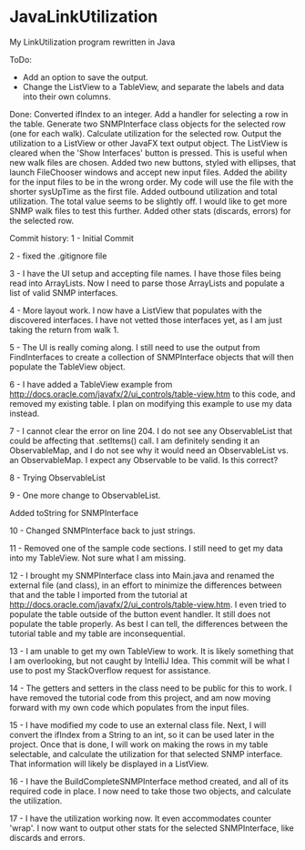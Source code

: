 # JavaLinkUtilization
My LinkUtilization program rewritten in Java


ToDo:
- Add an option to save the output.
- Change the ListView to a TableView, and separate the labels and data into their own columns.


Done:
Converted ifIndex to an integer.
Add a handler for selecting a row in the table.
Generate two SNMPInterface class objects for the selected row (one for each walk).
Calculate utilization for the selected row.
Output the utilization to a ListView or other JavaFX text output object.
The ListView is cleared when the 'Show Interfaces' button is pressed.  This is useful when new walk files are chosen.
Added two new buttons, styled with ellipses, that launch FileChooser windows and accept new input files.
Added the ability for the input files to be in the wrong order.  My code will use the file with the shorter sysUpTime as the first file.
Added outbound utilization and total utilization.  The total value seems to be slightly off.  I would like to get more SNMP walk files to test this further.
Added other stats (discards, errors) for the selected row.


Commit history:
1 - Initial Commit

2 - fixed the .gitignore file

3 - I have the UI setup and accepting file names. I have those files being read into ArrayLists. Now I need to parse those ArrayLists and populate a list of valid SNMP interfaces.

4 - More layout work. I now have a ListView that populates with the discovered interfaces. I have not vetted those interfaces yet, as I am just taking the return from walk 1.

5 - The UI is really coming along. I still need to use the output from FindInterfaces to create a collection of SNMPInterface objects that will then populate the TableView object.

6 - I have added a TableView example from http://docs.oracle.com/javafx/2/ui_controls/table-view.htm to this code, and removed my existing table.  I plan on modifying this example to use my data instead.

7 - I cannot clear the error on line 204. I do not see any ObservableList that could be affecting that .setItems() call. I am definitely sending it an ObservableMap, and I do not see why it would need an ObservableList vs. an ObservableMap. I expect any Observable to be valid. Is this correct?

8 - Trying ObservableList

9 - One more change to ObservableList.

Added toString for SNMPInterface

10 - Changed SNMPInterface back to just strings.

11 - Removed one of the sample code sections. I still need to get my data into my TableView. Not sure what I am missing.

12 - I brought my SNMPInterface class into Main.java and renamed the external file (and class), in an effort to minimize the differences between that and the table I imported from the tutorial at http://docs.oracle.com/javafx/2/ui_controls/table-view.htm.  I even tried to populate the table outside of the button event handler.  It still does not populate the table properly.  As best I can tell, the differences between the tutorial table and my table are inconsequential.

13 - I am unable to get my own TableView to work. It is likely something that I am overlooking, but not caught by IntelliJ Idea. This commit will be what I use to post my StackOverflow request for assistance.

14 - The getters and setters in the class need to be public for this to work.
I have removed the tutorial code from this project, and am now moving forward with my own code which populates from the input files.

15 - I have modified my code to use an external class file.
Next, I will convert the ifIndex from a String to an int, so it can be used later in the project.
Once that is done, I will work on making the rows in my table selectable, and calculate the utilization for that selected SNMP interface.  That information will likely be displayed in a ListView.

16 - I have the BuildCompleteSNMPInterface method created, and all of its required code in place.
I now need to take those two objects, and calculate the utilization.

17 - I have the utilization working now. It even accommodates counter 'wrap'.
I now want to output other stats for the selected SNMPInterface, like discards and errors.
